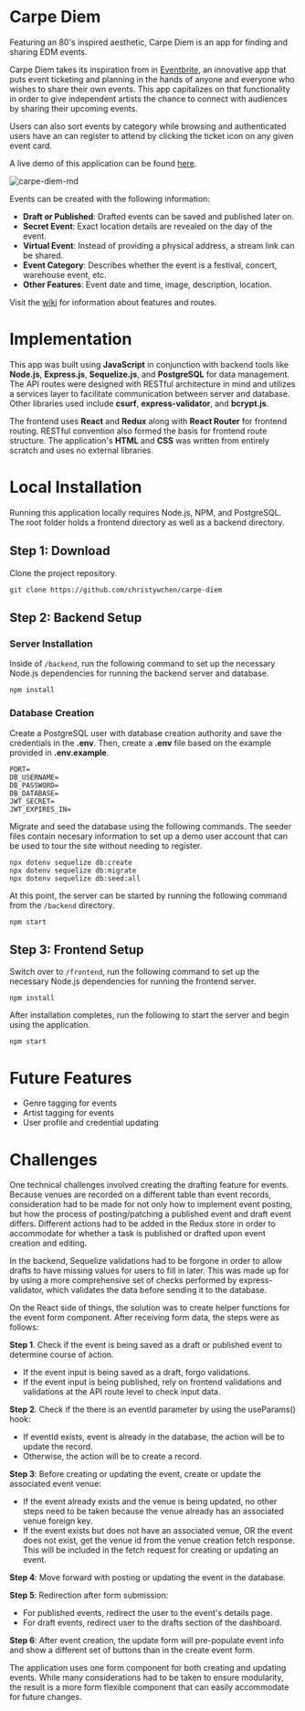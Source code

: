 # Carpe Diem
Featuring an 80's inspired aesthetic, Carpe Diem is an app for finding and sharing EDM events.

Carpe Diem takes its inspiration from in [Eventbrite](https://www.eventbrite.com/), an innovative app that puts event ticketing and planning in the hands of anyone and everyone who wishes to share their own events. This app capitalizes on that functionality in order to give independent artists the chance to connect with audiences by sharing their upcoming events.

Users can also sort events by category while browsing and authenticated users have an can register to attend by clicking the ticket icon on any given event card.

A live demo of this application can be found [here](https://carpe-diem-app.herokuapp.com/).

![carpe-diem-md](https://user-images.githubusercontent.com/55429132/151637455-607e8329-8bfd-4df5-92d0-746b2ead4fbb.png)


Events can be created with the following information:
- **Draft or Published**: Drafted events can be saved and published later on.
- **Secret Event**: Exact location details are revealed on the day of the event.
- **Virtual Event**: Instead of providing a physical address, a stream link can be shared.
- **Event Category**: Describes whether the event is a festival, concert, warehouse event, etc.
- **Other Features**: Event date and time, image, description, location.

Visit the [wiki](https://github.com/christywchen/carpe-diem/wiki) for information about features and routes.


# Implementation
This app was built using **JavaScript** in conjunction with backend tools like **Node.js**, **Express.js**, **Sequelize.js**, and **PostgreSQL** for data management. The API routes were designed with RESTful architecture in mind and utilizes a services layer to facilitate communication between server and database. Other libraries used include **csurf**, **express-validator**, and **bcrypt.js**.

The frontend uses **React** and **Redux** along with **React Router** for frontend routing. RESTful convention also formed the basis for frontend route structure. The application's **HTML** and **CSS** was written from entirely scratch and uses no external libraries.

# Local Installation

Running this application locally requires Node.js, NPM, and PostgreSQL. The root folder holds a frontend directory as well as a backend directory.

## Step 1: Download
Clone the project repository.
```
git clone https://github.com/christywchen/carpe-diem
```
## Step 2: Backend Setup

### Server Installation
Inside of ``/backend``, run the following command to set up the necessary Node.js dependencies for running the backend server and database.
```
npm install
```

### Database Creation
Create a PostgreSQL user with database creation authority and save the credentials in the **.env**. Then, create a **.env** file based on the example provided in **.env.example**.

```
PORT=
DB_USERNAME=
DB_PASSWORD=
DB_DATABASE=
JWT_SECRET=
JWT_EXPIRES_IN=
```

Migrate and seed the database using the following commands. The seeder files contain necesary information to set up a demo user account that can be used to tour the site without needing to register.

```
npx dotenv sequelize db:create
npx dotenv sequelize db:migrate
npx dotenv sequelize db:seed:all
```

At this point, the server can be started by running the following command from the ```/backend``` directory.
```
npm start
```
## Step 3: Frontend Setup
Switch over to ``/frontend``, run the following command to set up the necessary Node.js dependencies for running the frontend server.
```
npm install
```
After installation completes, run the following to start the server and begin using the application.
```
npm start
```

# Future Features

- Genre tagging for events
- Artist tagging for events
- User profile and credential updating

# Challenges

One technical challenges involved creating the drafting feature for events. Because venues are recorded on a different table than event records, consideration had to be made for not only how to implement event posting, but how the process of posting/patching a published event and draft event differs. Different actions had to be added in the Redux store in order to accommodate for whether a task is published or drafted upon event creation and editing.

In the backend, Sequelize validations had to be forgone in order to allow drafts to have missing values for users to fill in later. This was made up for by using a more comprehensive set of checks performed by express-validator, which validates the data before sending it to the database.

On the React side of things, the solution was to create helper functions for the event form component. After receiving form data, the steps were as follows:

**Step 1**. Check if the event is being saved as a draft or published event to determine course of action.
- If the event input is being saved as a draft, forgo validations.
- If the event input is being published, rely on frontend validations and validations at the API route level to check input data.

**Step 2**. Check if the there is an eventId parameter by using the useParams() hook:
- If eventId exists, event is already in the database, the action will be to update the record.
- Otherwise, the action will be to create a record.

**Step 3**: Before creating or updating the event, create or update the associated event venue:
- If the event already exists and the venue is being updated, no other steps need to be taken because the venue already has an associated venue foreign key.
- If the event exists but does not have an associated venue, OR the event does not exist, get the venue id from the venue creation fetch response. This will be included in the fetch request for creating or updating an event.

**Step 4**: Move forward with posting or updating the event in the database.

**Step 5**: Redirection after form submission:
- For published events, redirect the user to the event's details page.
- For draft events, redirect user to the drafts section of the dashboard.

**Step 6**: After event creation, the update form will pre-populate event info and show a different set of buttons than in the create event form.

The application uses one form component for both creating and updating events. While many considerations had to be taken to ensure modularity, the result is a more form flexible component that can easily accommodate for future changes.
